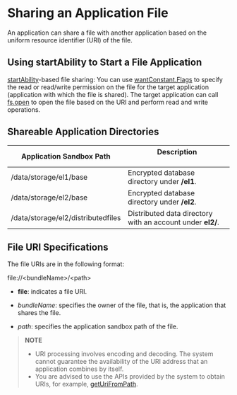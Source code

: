 # Sharing an Application File

An application can share a file with another application based on the uniform resource identifier (URI) of the file.

## Using startAbility to Start a File Application

[startAbility](../application-models/file-processing-apps-startup.md)-based file sharing: You can use [wantConstant.Flags](../reference/apis-ability-kit/js-apis-app-ability-wantConstant.md#flags) to specify the read or read/write permission on the file for the target application (application with which the file is shared). The target application can call [fs.open](../reference/apis-core-file-kit/js-apis-file-fs.md#fsopen) to open the file based on the URI and perform read and write operations.

## Shareable Application Directories

| Application Sandbox Path                            | Description &emsp;&emsp;&emsp;&emsp;&emsp;&emsp;&emsp;&emsp;&emsp;&emsp;&emsp;&emsp;|
| -------                              |  ---- |
| /data/storage/el1/base               |  Encrypted database directory under **/el1**.|
| /data/storage/el2/base               |  Encrypted database directory under **/el2**.|
| /data/storage/el2/distributedfiles   |  Distributed data directory with an account under **el2/**.|

## File URI Specifications

The file URIs are in the following format:

  file://&lt;bundleName&gt;/&lt;path&gt;

- **file**: indicates a file URI.

- *bundleName*: specifies the owner of the file, that is, the application that shares the file.

- *path*: specifies the application sandbox path of the file.

> **NOTE**
>
> - URI processing involves encoding and decoding. The system cannot guarantee the availability of the URI address that an application combines by itself.
> - You are advised to use the APIs provided by the system to obtain URIs, for example, [getUriFromPath](../reference/apis-core-file-kit/js-apis-file-fileuri.md#fileurigeturifrompath).

